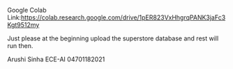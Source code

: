 Google Colab Link:https://colab.research.google.com/drive/1pER823VxHhgrqPANK3jaFc3Kgt9512my


Just please at the beginning upload the superstore database and rest will run then.

Arushi Sinha
ECE-AI
04701182021
